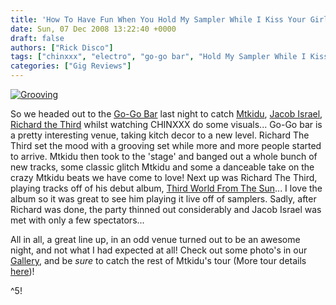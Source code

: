 ```yaml
---
title: 'How To Have Fun When You Hold My Sampler While I Kiss Your Girlfriend!'
date: Sun, 07 Dec 2008 13:22:40 +0000
draft: false
authors: ["Rick Disco"]
tags: ["chinxxx", "electro", "go-go bar", "Hold My Sampler While I Kiss Your Girlfriend", "jacob israel", "johannesburg", "live", "mtkidu", "newtown", "party", "photos", "richard the third", "third world from the sun"]
categories: ["Gig Reviews"]
---
```


[![](/wp-content/uploads/2008/12/grooving.gif "Grooving")](/wp-content/uploads/2008/12/grooving.gif)

So we headed out to the [Go-Go Bar](http://www.facebook.com/group.php?gid=30723927587 "Go-Go Bar") last night to catch [Mtkidu](/artists/mtkidu "Mtkidu"), [Jacob Israel](/artists/jacob-israel "Jacob Israel"), [Richard the Third](/artists/richard-the-third/ "Richard The Third") whilst watching CHINXXX do some visuals... Go-Go bar is a pretty interesting venue, taking kitch decor to a new level. Richard The Third set the mood with a grooving set while more and more people started to arrive. Mtkidu then took to the 'stage' and banged out a whole bunch of new tracks, some classic glitch Mtkidu and some a danceable take on the crazy Mtkidu beats we have come to love! Next up was Richard The Third, playing tracks off of his debut album, [Third World From The Sun](/2008/11/27/richard-the-third-third-world-from-the-sun/ "Third World From The Sun")... I love the album so it was great to see him playing it live off of samplers. Sadly, after Richard was done, the party thinned out considerably and Jacob Israel was met with only a few spectators...

All in all, a great line up, in an odd venue turned out to be an awesome night, and not what I had expected at all! Check out some photo's in our [Gallery](/gallery "electrotrash Gallery"), and be _sure_ to catch the rest of Mtkidu's tour (More tour details [here](/2008/11/26/mtkidu-hold-my-sampler-while-i-kiss-your-girlfriend-sa-tour/ "Mtkidu Tour"))!

^5!